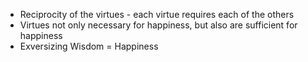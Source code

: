 - Reciprocity of the virtues - each virtue requires each of the others
- Virtues not only necessary for happiness, but also are sufficient for happiness
- Exversizing Wisdom = Happiness